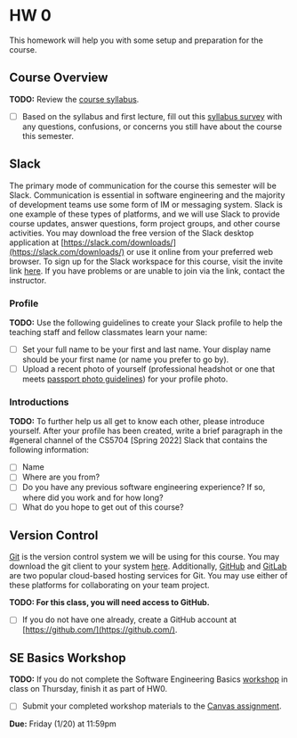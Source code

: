 # HW 0

This homework will help you with some setup and preparation for the course.

## Course Overview

**TODO:** Review the [course syllabus](https://docs.google.com/document/d/1SJiwq_c-3qcAkEq5EtIzFng8pZ8S5F1wbr91LzZaW40/edit?usp=sharing).

- [ ] Based on the syllabus and first lecture, fill out this [syllabus survey](https://forms.gle/jfF2e3NZtTnD13v67) with any questions, confusions, or concerns you still have about the course this semester.

## Slack

The primary mode of communication for the course this semester will be Slack. Communication is essential in software engineering and the majority of development teams use some form of IM or messaging system. Slack is one example of these types of platforms, and we will use Slack to provide course updates, answer questions, form project groups, and other course activities. You may download the free version of the Slack desktop application at [https://slack.com/downloads/](https://slack.com/downloads/) or use it online from your preferred web browser. To sign up for the Slack workspace for this course, visit the invite link [here](https://join.slack.com/t/cs5704spring2022/shared_invite/zt-11sdi5fut-TlgleXYW8UtmscEGzqH61Q). If you have problems or are unable to join via the link, contact the instructor.

### Profile

**TODO:** Use the following guidelines to create your Slack profile to help the teaching staff and fellow classmates learn your name:
- [ ] Set your full name to be your first and last name. Your display name should be your first name (or name you prefer to go by).
- [ ] Upload a recent photo of yourself (professional headshot or one that meets [passport photo guidelines](https://travel.state.gov/content/travel/en/passports.html/pptphotoreq/photocomptemplate/photocomptemplate_5297.html)) for your profile photo.

### Introductions

**TODO:** To further help us all get to know each other, please introduce yourself. After your profile has been created, write a brief paragraph in the #general channel of the CS5704 [Spring 2022] Slack that contains the following information:
- [ ] Name
- [ ] Where are you from?
- [ ] Do you have any previous software engineering experience? If so, where did you work and for how long?
- [ ] What do you hope to get out of this course?

## Version Control

[Git](https://git-scm.com/) is the version control system we will be using for this course. You may download the git client to your system [here](https://git-scm.com/downloads). Additionally, [GitHub](https://github.com/) and [GitLab](https://about.gitlab.com/) are two popular cloud-based hosting services for Git. You may use either of these platforms for collaborating on your team project.

**TODO: For this class, you will need access to GitHub.** 

- [ ] If you do not have one already, create a GitHub account at [https://github.com/](https://github.com/).

## SE Basics Workshop

**TODO:** If you do not complete the Software Engineering Basics [workshop](https://docable.cloud/CS5704-VT/Workshops/Basics/README.md) in class on Thursday, finish it as part of HW0. 

- [ ] Submit your completed workshop materials to the [Canvas assignment](https://canvas.vt.edu/courses/145256/assignments/1384316).


**Due:** Friday (1/20) at 11:59pm
